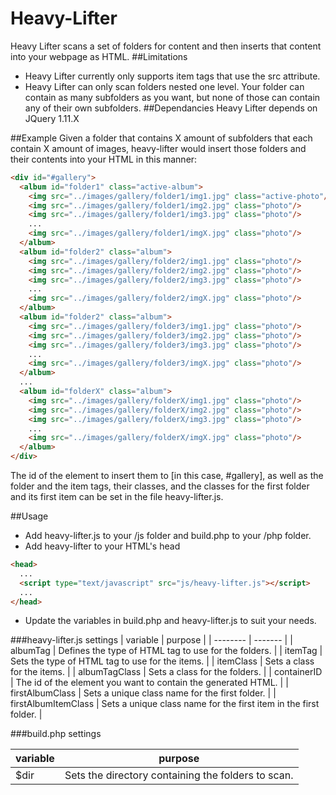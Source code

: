 # Heavy-Lifter
Heavy Lifter scans a set of folders for content and then inserts that content into your webpage as HTML.
##Limitations
- Heavy Lifter currently only supports item tags that use the src attribute. 
- Heavy Lifter can only scan folders nested one level. Your folder can contain as many subfolders as you want, but none of those can contain any of their own subfolders.
##Dependancies
Heavy Lifter depends on JQuery 1.11.X

##Example
Given a folder that contains X amount of subfolders that each contain X amount of images, heavy-lifter would insert those folders and their contents into your HTML in this manner:
```HTML
<div id="#gallery">
  <album id="folder1" class="active-album">
    <img src="../images/gallery/folder1/img1.jpg" class="active-photo"/>
    <img src="../images/gallery/folder1/img2.jpg" class="photo"/>
    <img src="../images/gallery/folder1/img3.jpg" class="photo"/>
    ...
    <img src="../images/gallery/folder1/imgX.jpg" class="photo"/>
  </album>
  <album id="folder2" class="album">
    <img src="../images/gallery/folder2/img1.jpg" class="photo"/>
    <img src="../images/gallery/folder2/img2.jpg" class="photo"/>
    <img src="../images/gallery/folder2/img3.jpg" class="photo"/>
    ...
    <img src="../images/gallery/folder2/imgX.jpg" class="photo"/>
  </album>
  <album id="folder2" class="album">
    <img src="../images/gallery/folder3/img1.jpg" class="photo"/>
    <img src="../images/gallery/folder3/img2.jpg" class="photo"/>
    <img src="../images/gallery/folder3/img3.jpg" class="photo"/>
    ...
    <img src="../images/gallery/folder3/imgX.jpg" class="photo"/>
  </album>
  ...
  <album id="folderX" class="album">
    <img src="../images/gallery/folderX/img1.jpg" class="photo"/>
    <img src="../images/gallery/folderX/img2.jpg" class="photo"/>
    <img src="../images/gallery/folderX/img3.jpg" class="photo"/>
    ...
    <img src="../images/gallery/folderX/imgX.jpg" class="photo"/>
  </album>
</div>
```

The id of the element to insert them to [in this case, #gallery], as well as the folder and the item tags, their classes, and the classes for the first folder and its first item can be set in the file heavy-lifter.js.
  
##Usage

- Add heavy-lifter.js to your /js folder and build.php to your /php folder. 
- Add heavy-lifter to your HTML's head
```HTML
<head>
  ...
  <script type="text/javascript" src="js/heavy-lifter.js"></script>
  ...
</head>
```
- Update the variables in build.php and heavy-lifter.js to suit your needs.

###heavy-lifter.js settings
| variable | purpose |
| -------- | ------- |
| albumTag | Defines the type of HTML tag to use for the folders. |
| itemTag  | Sets the type of HTML tag to use for the items. |
| itemClass | Sets a class for the items. |
| albumTagClass | Sets a class for the folders. |
| containerID | The id of the element you want to contain the generated HTML. |
| firstAlbumClass | Sets a unique class name for the first folder. |
| firstAlbumItemClass | Sets a unique class name for the first item in the first folder. |

###build.php settings

| variable | purpose | 
| -------- | ------- |
| $dir    | Sets the directory containing the folders to scan. |
